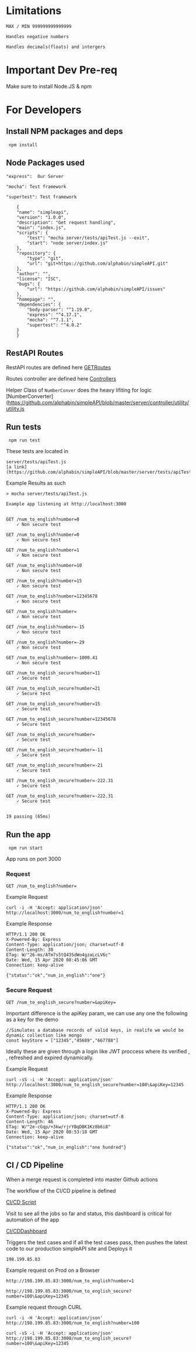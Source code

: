  
# Limitations

    MAX / MIN 999999999999999 

    Handles negative numbers

    Handles decimals(floats) and intergers

# Important Dev Pre-req

Make sure to install Node.JS & npm

# For Developers

## Install NPM packages and deps
     npm install

## Node Packages used 

    "express":  Our Server

    "mocha": Test framework

    "supertest": Test framework


```
    {
    "name": "simpleapi",
    "version": "1.0.0",
    "description": "Get request handling",
    "main": "index.js",
    "scripts": {
        "test": "mocha server/tests/apiTest.js --exit",
        "start": "node server/index.js"
    },
    "repository": {
        "type": "git",
        "url": "git+https://github.com/alphabin/simpleAPI.git"
    },
    "author": "",
    "license": "ISC",
    "bugs": {
        "url": "https://github.com/alphabin/simpleAPI/issues"
    },
    "homepage": "",
    "dependencies": {
        "body-parser": "^1.19.0",
        "express": "^4.17.1",
        "mocha": "^7.1.1",
        "supertest": "^4.0.2"
    }
    }
```
## RestAPI Routes

RestAPI routes are defined here
[GETRoutes](https://github.com/alphabin/simpleAPI/blob/master/server/routes/appRoutes.js)

Routes controller are defined here
[Controllers](https://github.com/alphabin/simpleAPI/blob/master/server/controller/apiController.js)

Helper Class of `NumberConver` does the heavy lifiting for logic
[NumberConverter](https://github.com/alphabin/simpleAPI/blob/master/server/controller/utility/utility.js

## Run tests
     npm run test

These tests are located in

    server/tests/apiTest.js
    [a link](https://github.com/alphabin/simpleAPI/blob/master/server/tests/apiTest.js)

Example Results as such

    > mocha server/tests/apiTest.js

    Example app listening at http://localhost:3000


    GET /num_to_english?number=0
        ✓ Non secure test 

    GET /num_to_english?number=0
        ✓ Non secure test 

    GET /num_to_english?number=1
        ✓ Non secure test 

    GET /num_to_english?number=10
        ✓ Non secure test 

    GET /num_to_english?number=15
        ✓ Non secure test 

    GET /num_to_english?number=12345678
        ✓ Non secure test 

    GET /num_to_english?number=
        ✓ Non secure test 

    GET /num_to_english?number=-15
        ✓ Non secure test 

    GET /num_to_english?number=-29
        ✓ Non secure test 

    GET /num_to_english?number=-1000.41
        ✓ Non secure test 

    GET /num_to_english_secure?number=11
        ✓ Secure test

    GET /num_to_english_secure?number=21
        ✓ Secure test

    GET /num_to_english_secure?number=15
        ✓ Secure test

    GET /num_to_english_secure?number=12345678
        ✓ Secure test

    GET /num_to_english_secure?number=
        ✓ Secure test

    GET /num_to_english_secure?number=-11
        ✓ Secure test

    GET /num_to_english_secure?number=-21
        ✓ Secure test

    GET /num_to_english_secure?number=-222.31
        ✓ Secure test

    GET /num_to_english_secure?number=-222.31
        ✓ Secure test


    19 passing (65ms)
## Run the app
     npm run start

App runs on port 3000

### Request

`GET /num_to_english?number=`

Example Request

    curl -i -H 'Accept: application/json' http://localhost:3000/num_to_english?number=1

Example Response

    HTTP/1.1 200 OK
    X-Powered-By: Express
    Content-Type: application/json; charset=utf-8
    Content-Length: 38
    ETag: W/"26-ms/ATm7s5tQ43SdWo4gzaLcLV6c"
    Date: Wed, 15 Apr 2020 08:45:06 GMT
    Connection: keep-alive

    {"status":"ok","num_in_english":"one"}

### Secure Request

`GET /num_to_english_secure?number=&apiKey=`

Important difference is the apiKey param, we can use any one the following as a key for the demo

    //Simulates a database records of valid keys, in realife we would be dynamic collection like mongo 
    const keyStore = ["12345","45689","667788"]

Ideally these are given through a login like JWT proccess where its verified , , refreshed and expired dynamically.


Example Request

    curl -sS -i -H 'Accept: application/json' http://localhost:3000/num_to_english_secure?number=100\&apiKey=12345

Example Response

    HTTP/1.1 200 OK
    X-Powered-By: Express
    Content-Type: application/json; charset=utf-8
    Content-Length: 46
    ETag: W/"2e-cGqp/+3kw/rjrYBqDBK1Kz8b6i8"
    Date: Wed, 15 Apr 2020 08:53:18 GMT
    Connection: keep-alive

    {"status":"ok","num_in_english":"one hundred"}

## CI / CD Pipeline

When a merge request is completed into master Github actions

The workflow of the CI/CD pipeline is defined

[CI/CD Script](https://github.com/alphabin/simpleAPI/blob/master/.github/workflows/nodejs.yml)

Visit to see all the jobs so far and status, this dashboard is critical for automation of the app 

[CI/CDDashboard](https://github.com/alphabin/simpleAPI/actions?query=workflow%3A%22Node+Github+CI%22)

Triggers the test cases and if all the test cases pass, then pushes the latest code to our production simpleAPI site and Deploys it
    
    198.199.85.83

Example request on Prod on a Browser

    http://198.199.85.83:3000/num_to_english?number=1

    http://198.199.85.83:3000/num_to_english_secure?number=100\&apiKey=12345

Example request through CURL

    curl -i -H 'Accept: application/json' http://198.199.85.83:3000/num_to_english?number=100

    curl -sS -i -H 'Accept: application/json'   http://198.199.85.83:3000/num_to_english_secure?number=100\&apiKey=12345
